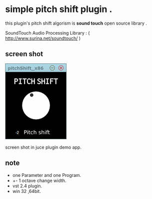# simple pitch shift plugin .

this plugin's pitch shift algorism is **sound touch** open source library .

SoundTouch Audio Processing Library : ( http://www.surina.net/soundtouch/ )

## screen shot
![screenshot](pitchShifter.PNG "screenShot")

screen shot in juce plugin demo app.

## note

* one Parameter and one Program.
* +- 1 octave change width.
* vst 2.4 plugin.
* win 32 ,64bit.
